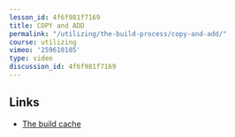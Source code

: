 ```yaml
---
lesson_id: 4f6f981f7169
title: COPY and ADD
permalink: "/utilizing/the-build-process/copy-and-add/"
course: utilizing
vimeo: '259610105'
type: video
discussion_id: 4f6f981f7169
---
```


## Links
* [The build cache](https://docs.docker.com/develop/develop-images/dockerfile_best-practices/#build-cache)
